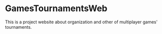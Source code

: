 # GamesTournamentsWeb
This is a project website about organization and other of multiplayer games' tournaments.
